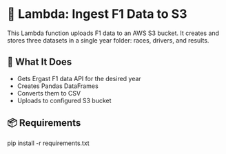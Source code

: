 # 🚀 Lambda: Ingest F1 Data to S3

This Lambda function uploads F1 data to an AWS S3 bucket. It creates and stores three datasets in a single year folder: races, drivers, and results.

## 🧰 What It Does
- Gets Ergast F1 data API for the desired year
- Creates Pandas DataFrames 
- Converts them to CSV
- Uploads to configured S3 bucket

## 📦 Requirements
pip install -r requirements.txt
